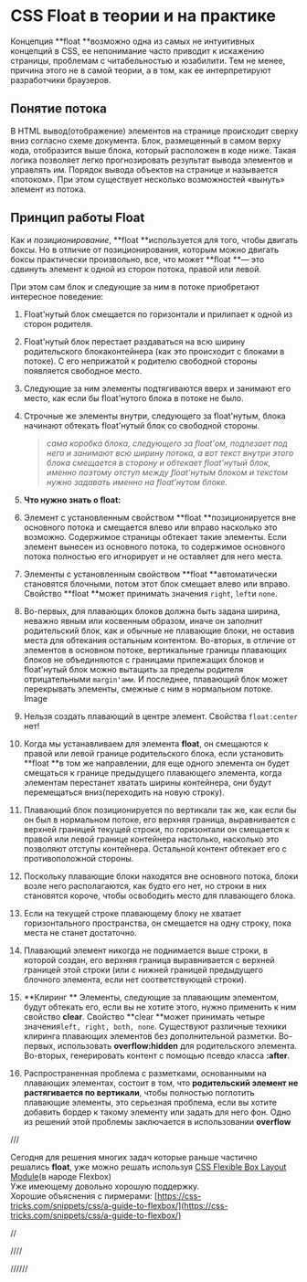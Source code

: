 # CSS Float в теории и на практике

Концепция **float **возможно одна из самых не интуитивных концепций в CSS, ее непонимание часто приводит к искажению страницы, проблемам с читабельностью и юзабилити. Тем не менее, причина этого не в самой теории, а в том, как ее интерпретируют разработчики браузеров.

## Понятие потока

В HTML вывод\(отображение\) элементов на странице происходит сверху вниз согласно схеме документа. Блок, размещенный в самом верху кода, отобразится выше блока, который расположен в коде ниже.  Такая логика позволяет легко прогнозировать результат вывода элементов и управлять им. Порядок вывода объектов на странице и называется «потоком». При этом существует несколько возможностей «вынуть» элемент из потока.

## Принцип работы Float

Как и _позиционирование_, **float **используется для того, чтобы двигать боксы. Но в отличие от позиционирования, которым можно двигать боксы практически произвольно, все, что может **float **— это сдвинуть элемент к одной из сторон потока, правой или левой.

При этом сам блок и следующие за ним в потоке приобретают интересное поведение:

1. Float'нутый блок смещается по горизонтали и прилипает к одной из сторон родителя.
2. Float'нутый блок перестает раздаваться на всю ширину родительского блокаконтейнера \(как это происходит с блоками в потоке\). С его неприжатой к родителю свободной стороны появляется свободное место.
3. Следующие за ним элементы подтягиваются вверх и занимают его место, как если бы float'нутого блока в потоке не было.
4. Строчные же элементы внутри, следующего за float'нутым, блока начинают обтекать float'нутый блок со свободной стороны.
   > _сама коробка блока, следующего за float'ом, подлезает под него и занимают всю ширину потока, а вот текст внутри этого блока смещается в сторону и обтекает float'нутый блок, именно поэтому отступ между float'нутым блоком и текстом нужно задавать именно на float'нутом блоке._
5. **Что нужно знать о float:**

6. Элемент с установленным свойством **float **позиционируется вне основного потока и смещается влево или вправо насколько это возможно. Содержимое страницы обтекает такие элементы. Если элемент вынесен из основного потока, то содержимое основного потока полностью его игнорирует и не оставляет для него места.

7. Элементы с установленным свойством **float **автоматически становятся блочными, потом этот блок смещает влево или вправо. Свойство **float **может принимать значения `right`, `left`и `none`.

8. Во-первых, для плавающих блоков должна быть задана ширина, неважно явным или косвенным образом, иначе он заполнит родительский блок, как и обычные не плавающие блоки, не оставив места для обтекания остальным контентом. Во-вторых, в отличие от элементов в основном потоке, вертикальные границы плавающих блоков не объединяются с границами прилежащих блоков и float'нутый блок можно вытащить за пределы родителя отрицательными `margin'ами`. И последнее, плавающий блок может перекрывать элементы, смежные с ним в нормальном потоке.  
   Image

9. Нельзя создать плавающий в центре элемент. Свойства `float:center` нет!

10. Когда мы устанавливаем для элемента **float**, он смещаются к правой или левой границе родительского блока, если установить **float **в том же направлении, для еще одного элемента он будет смещаться к границе предыдущего плавающего элемента, когда элементам перестанет хватать ширины контейнера, они будут перемещаться вниз\(переходить на новую строку\).

11. Плавающий блок позиционируется по вертикали так же, как если бы он был в нормальном потоке, его верхняя граница, выравнивается с верхней границей текущей строки, по горизонтали он смещается к правой или левой границе контейнера настолько, насколько это позволяют отступы контейнера. Остальной контент обтекает его с противоположной стороны.
12. Поскольку плавающие блоки находятся вне основного потока,  блоки возле него располагаются, как будто его нет, но строки в них становятся короче, чтобы освободить место для плавающего блока.
13. Если на текущей строке плавающему блоку не хватает горизонтального пространства, он смещается на одну строку, пока места не станет достаточно.
14. Плавающий элемент никогда не поднимается выше строки, в которой создан, его верхняя граница выравнивается с верхней границей этой строки \(или с нижней границей предыдущего блочного элемента, если нет соответствующей строки\).
15. **Клиринг **
    Элементы, следующие за плавающим элементом, будут обтекать его, если вы не хотите этого, нужно применить к ним свойство **clear**. Свойство **clear **может принимать четыре значения`left, right, both, none`. 
    Существуют различные техники клиринга плавающих элементов без дополнительной разметки. Во-первых, использовать **overflow:hidden** для родительского элемента. Во-вторых, генерировать контент с помощью псевдо класса **:after**.
16. Распространенная проблема с разметками, основанными на плавающих элементах, состоит в том, что **родительский элемент не растягивается по вертикали**, чтобы полностью поглотить плавающие элементы, это серьезная проблема, если вы хотите добавить бордер к такому элементу или задать для него фон. Одно из решений этой проблемы заключается в использовании **overflow**

///

Сегодня для решения многих задач которые раньше частично решались **float**, уже можно решать используя [CSS Flexible Box Layout Module](http://www.w3.org/TR/css3-flexbox/)\(в народе Flexbox\)  
Уже имеющему довольно хорошую поддержку.  
Хорошие объяснения с пирмерами: [https://css-tricks.com/snippets/css/a-guide-to-flexbox/](https://css-tricks.com/snippets/css/a-guide-to-flexbox/)

//

////

//////



